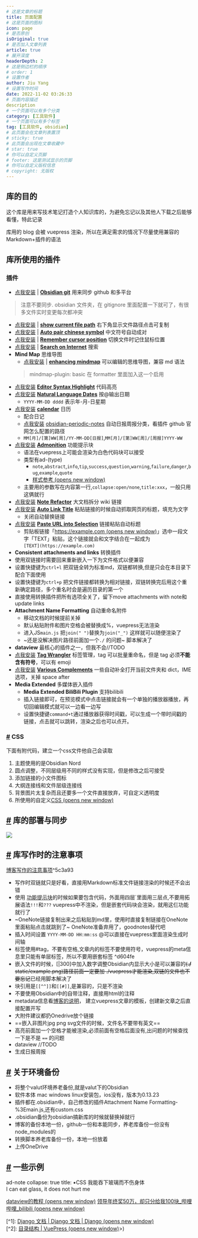 ```yaml
---
# 这是文章的标题
title: 页面配置
# 这是页面的图标
icon: page
# 是否原创
isOriginal: true
# 是否加入文章列表
article: true
# 展开深度
headerDepth: 2
# 这是侧边栏的顺序
# order: 1
# 设置作者
author: Jiu Yang
# 设置写作时间
date: 2022-11-02 03:26:33
# 页面内容描述
description
# 一个页面可以有多个分类
category: [工具软件]
# 一个页面可以有多个标签
tag: [工具软件, obsidian]
# 此页面会在文章列表置顶
# sticky: true
# 此页面会出现在文章收藏中
# star: true
# 你可以自定义页脚
# footer: 这是测试显示的页脚
# 你可以自定义版权信息
# copyright: 无版权
---
```


## 库的目的

这个库是用来写技术笔记打造个人知识库的，为避免忘记以及其他人下载之后能够看懂，特此记录 

库用的 blog 会被 vuepress 渲染，所以在满足需求的情况下尽量使用兼容的 Markdown+插件的语法

## 库所使用的插件

### 插件

* [点我安装](obsidian://show-plugin?id=obsidian-git)  | [**Obsidian git**](https://github.com/denolehov/obsidian-git) 用来同步 github 和多平台
>注意不要同步. obsidian 文件夹，在 gitignore 里面配置一下就可了，有很多文件实时变更每次都冲突
* [点我安装](obsidian://show-plugin?id=obsidian-show-file-path)  | [**show current file path**](https://github.com/ravimashru/obsidian-show-file-path) 右下角显示文件路径点击可复制
* [点我安装](obsidian://show-plugin?id=obsidian-auto-pair-chinese-symbol)  | [**Auto pair chinese symbol**](https://github.com/renmu123/obsidian-auto-pair-chinese-symbol) 中文符号自动成对
* [点我安装](obsidian://show-plugin?id=remember-cursor-position)  | [**Remember cursor position**](https://github.com/dy-sh/obsidian-remember-cursor-position) 切换文件时记住鼠标位置
* [点我安装](obsidian://show-plugin?id=search-on-internet)  | [**Search on Internet**](https://github.com/HEmile/obsidian-search-on-internet) 搜索
*   **Mind Map** 思维导图
    *  [点我安装](obsidian://show-plugin?id=obsidian-enhancing-mindmap)  | [**enhancing mindmap**](https://github.com/MarkMindCkm/obsidian-enhancing-mindmap) 可以编辑的思维导图，兼容 md 语法
    >mindmap-plugin: basic 在 formatter 里面加入这一个启用
* [点我安装](obsidian://show-plugin?id=cm-editor-syntax-highlight-obsidian)  [**Editor Syntax Highlight**](https://github.com/deathau/cm-editor-syntax-highlight-obsidian) 代码高亮
* [点我安装](obsidian://show-plugin?id=nldates-obsidian)  [**Natural Language Dates**](https://github.com/argenos/nldates-obsidian) 按@输出日期
    *   `YYYY-MM-DD dddd` 表示年-月-日星期
* [点我安装](obsidian://show-plugin?id=calendar)  [**calendar**](https://github.com/liamcain/obsidian-calendar-plugin) 日历
    *   配合日记
    * [点我安装](obsidian://show-plugin?id=periodic-notes)  [obsidian-periodic-notes](https://github.com/liamcain/obsidian-periodic-notes) 自动日报周报分类，看插件 github 官网怎么配置的路径
    *   `MM[月]/[第]WW[周]/YY-MM-DD[日报]`,`MM[月]/[第]WW[周]/[周报]YYYY-WW`
* [点我安装](obsidian://show-plugin?id=obsidian-admonition)  [**Admonition**](https://github.com/valentine195/obsidian-admonition) 功能提示块
    *   语法在vuepress上可能会渲染为白色代码块可以接受
    *   类型有ad-(type)
        *   `note`,`abstract`,`info`,`tip`,`success`,`question`,`warning`,`failure`,`danger`,`bug`,`example`,`quote`
        *   [样式参考 (opens new window)](https://squidfunk.github.io/mkdocs-material/reference/admonitions/#inline-blocks)
    *   主要用的参数写在内容第一行,`collapse:open/none`,`title:xxx`，一般只用这俩就行
* [点我安装](obsidian://show-plugin?id=note-refactor-obsidian)  [**Note Refactor**](https://github.com/lynchjames/note-refactor-obsidian) 大文档拆分 wiki 链接 
* [点我安装](obsidian://show-plugin?id=obsidian-auto-link-title)  [**Auto Link Title**](https://github.com/zolrath/obsidian-auto-link-title) 粘贴链接的时候自动抓取网页的标题，填充为文字
    *   关闭自动替换链接
* [点我安装](obsidian://show-plugin?id=url-into-selection)  [**Paste URL into Selection**](https://github.com/denolehov/obsidian-url-into-selection) 链接粘贴自动标题
    *   剪贴板链接「[https://example.com (opens new window)](https://example.com/)」选中一段文字「TEXT」粘贴，这个链接就会和文字结合在一起成为  
        `[TEXT](https://example.com)`
*   **Consistent attachments and links** 转换插件
*   使用双链接时需要回来重新嵌入一下为文件格式以便兼容
*   设置快捷键为`ctrl+l` 把双链全转为标准md，双链都转换,但是只会在本目录下配合下面使用
*   设置快捷键为`ctrl+p` 把文件链接都转换为相对链接，双链转换完后用这个重新确定路径，多个重名时会是遍历目录的第一个
*   直接使用转换插件把所有选项全关了，留下move attachments with note和update links
*   **Attachment Name Formatting** 自动重命名附件
    *   移动文档的时候提前关掉
    *   默认粘贴附件和图片空格会被替换成%，vuepress无法渲染
    *   进入JS`main.js` 把`join(" ")`替换为`join("_")` 这样就可以随便渲染了
    *   ~还是没解决图片路径前面加一个`./` 的问题~ 脚本解决了
*   **dataview** 最核心的插件之一，但我不会//TODO
* [点我安装](obsidian://show-plugin?id=tag-wrangler)  [**Tag Wrangler**](https://github.com/pjeby/tag-wrangler) 标签管理，tag 可以批量重命名，但是 tag 必须**不能含有符号**，可以有 emoji
* [点我安装](obsidian://show-plugin?id=various-complements)  [**Various Complements**](https://github.com/tadashi-aikawa/obsidian-various-complements-plugin) 一些自动补全打开当前文件夹和 dict，IME 选项，关掉 space after
*   **Media Extended** 多媒体嵌入插件
    *   **Media Extended BiliBili Plugin** 支持bilibili
    *   插入链接即可，在预览模式中点击链接就会有一个单独的播放器播放，再切回编辑模式就可以一边看一边写
    *   设置快捷键`command+t`通过播放器获得时间戳，可以生成一个带时间戳的链接，点击就可以跳转，渲染之后也可以点开。

### [#](#css) CSS

下面有附代码，建立一个css文件他自己会读取

1.  主题使用的是Obsidian Nord
2.  圆点调整，不同层级用不同的样式没有实现，但是修改之后可接受
3.  添加链接的小文件图标
4.  大纲连接线和文件层级连接线
5.  背景图片太复杂而且还要多一个文件直接放弃，可自定义透明度
6.  所使用的自定义[CSS (opens new window)](https://1drv.ms/u/s!Ave4mfYaItDJhMdWWLsPoUdrShE2lw?e=H3snSQ)

[#](#库的部署与同步) 库的部署与同步
---------------------

![](https://www.ooowl.fun/assets/img/Obsidian_images_1.67500be0.png)

[#](#库写作时的注意事项) 库写作时的注意事项
-------------------------

[博客写作的注意事项](/docs/README/blogReadme.html#^255951)^5c3a93

*   写作时双链就只是好看，直接用Markdown标准文件链接渲染的时候还不会出错
*   使用 [功能提示块](#%5E5925eb)的时候如果要包含代码，外面用四层\`里面用三层点,不要用拓展语法`!!!`和`???` vuepress中不渲染，但是嵌套代码块会渲染，就用这仨功能就行了
*   ~OneNote链接复制出来之后粘贴到md里，使用时直接复制链接在OneNote里面粘贴点击就跳到了~ OneNote准备弃用了，goodnotes替代吧
*   插入时间设置 `YYYY-MM-DD HH:mm:ss` @可以直接在vuepress里面渲染生成时间轴
*   标签使用#tag，不要有空格,文章内的标签不要使用符号，vuepress的meta信息里只能有单层标签，所以不要用嵌套标签 ^d604fe
*   嵌入文件的时候，\[|300\]中加入数字调整Obsidian内显示大小是可以兼容的~~(**./** static/example.png)路径前面一定要加 ./vuepress才能渲染,双链的文件也不要忘记~~已经用脚本解决了
*   块引用是`[[^^]]`和`[[#]]`,是兼容的，只是不渲染
*   不要使用Obsidian中的自带注释，直接用html的注释
*   metadata信息看[博客的说明](/docs/README/blogReadme.html#^18f313)， 建立vuepress文章的模板，创建新文章之后直接配置开写
*   大附件建议都扔Onedrive放个链接
*   \==嵌入非图片jpg png svg文件的时候，文件名不要带有英文==
*   高亮前面加一个空格才能被渲染,必须前面有空格后面没有,出问题的时候查找一下是不是 `==` 的问题
*   dataview //TODO
*   生成日报周报

[#](#关于环境备份) 关于环境备份
-------------------

*   将整个valut环境养老备份,就是valut下的Obsidian
*   软件本体 mac windows linux安装包，ios没有，版本为0.13.23
*   插件都在.obsidian中，自己修改的插件Attachment Name Formatting-%3Emain.js,还有custom.css
*   .obsidian备份为obsidian搞新库的时候就替换掉就行
*   博客的备份本地一份，github一份和本能同步，养老库备份一份没有node\_modules的
*   转换脚本养老库备份一份，本地一份放着
*   上传OneDrive

[#](#一些示例) 一些示例
---------------

ad-note collapse: true title: ▪️CSS 我能吞下玻璃而不伤身体  
I can eat glass, it does not hurt me

[dataview的教程 (opens new window)](https://zhuanlan.zhihu.com/p/393550306) [领导年终奖50万，却只分给我100块\_哔哩哔哩\_bilibili (opens new window)](https://www.bilibili.com/video/BV1eS4y1C7wu)

\[^1\]: [Django 文档 | Django 文档 | Django (opens new window)](https://docs.djangoproject.com/zh-hans/2.2/)  
\[^2\]: [目录结构 | VuePress (opens new window)](https://v1.vuepress.vuejs.org/zh/guide/directory-structure.html)>)